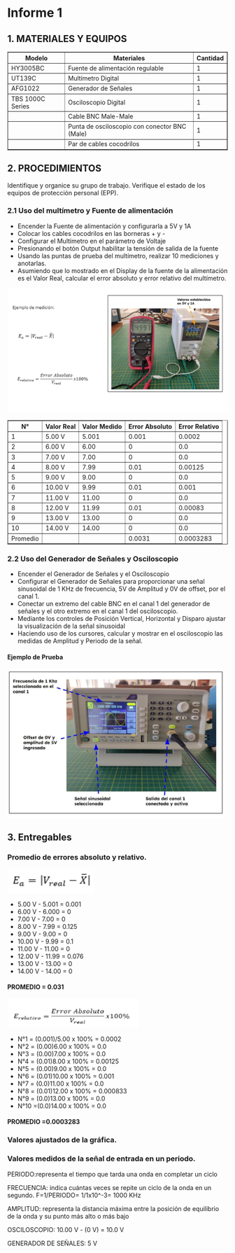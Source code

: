 <h1>Informe 1</h1>
<h2>1. MATERIALES Y EQUIPOS</h2>

<table border="1">
 <tr>
<th>Modelo</th>
<th>Materiales</th>
<th>Cantidad</th>

</tr>
<tr>
<td>HY3005BC</td>
<td>Fuente de alimentación regulable</td>
<td>1</td>
</tr>
<tr>
<td>UT139C</td>
<td>Multímetro Digital</td>
<td>1</td>

</tr>
<tr>
<td>AFG1022</td>
<td>Generador de Señales</td>
<td>1</td>

</tr>
<tr>
<td>TBS 1000C Series</td>
<td>Osciloscopio Digital</td>
<td>1</td>

</tr>
<tr>
<td></td>
<td>Cable BNC Male-Male</td>
<td>1</td>

</tr>
<tr>
<td></td>
<td>Punta de osciloscopio con conector BNC (Male)</td>
<td>1</td>

</tr>
<tr>
<td></td>
<td>Par de cables cocodrilos</td>
<td>1</td>

</tr>
</table>

<h2>2. PROCEDIMIENTOS</h2>
<p>Identifique y organice su grupo de trabajo. Verifique el estado de los equipos de protección personal (EPP).</p>
<h3>2.1 Uso del multímetro y Fuente de alimentación</h3>
<ul>
    <li>Encender la Fuente de alimentación y configurarla a 5V y 1A</li>
    <li>Colocar los cables cocodrilos en las borneras + y -</li>
    <li>Configurar el Multímetro en el parámetro de Voltaje</li>
    <li>Presionando el botón Output habilitar la tensión de salida de la fuente</li>
    <li>Usando las puntas de prueba del multímetro, realizar 10 mediciones y anotarlas.</li>
    <li>Asumiendo que lo mostrado en el Display de la fuente de la alimentación es el Valor Real, calcular el error absoluto y error relativo del multímetro.</li>
</ul>

<img src="../../Imagenes/I_Informes/image.png" width=600px alt="imagen">
<table border="1">
<tr>
<th>N°</th>
<th>Valor Real</th>
<th>Valor Medido</th>
<th>Error Absoluto</th>
<th>Error Relativo</th>
</tr>
<tr>
<td>1</td>
<td>5.00 V</td>
<td>5.001</td>
<td>0.001</td>
<td>0.0002</td>
</tr>
<tr>
<td>2</td>
<td>6.00 V</td>
<td>6.00</td>
<td>0</td>
<td>0.0</td>
</tr>
<tr>
<td>3</td>
<td>7.00 V</td>
<td>7.00</td>
<td>0</td>
<td>0.0</td>
</tr>
<tr>
<td>4</td>
<td>8.00 V</td>
<td>7.99</td>
<td>0.01</td>
<td>0.00125</td>
</tr>
<tr>
<td>5</td>
<td>9.00 V</td>
<td>9.00</td>
<td>0</td>
<td>0.0</td>
</tr>
<tr>
<td>6</td>
<td>10.00 V</td>
<td>9.99</td>
<td>0.01</td>
<td>0.001</td>
</tr>
<tr>
<td>7</td>
<td>11.00 V</td>
<td>11.00</td>
<td>0</td>
<td>0.0</td>
</tr>
<tr>
<td>8</td>
<td>12.00 V</td>
<td>11.99</td>
<td>0.01</td>
<td>0.00083</td>
</tr>
<tr>
<td>9</td>
<td>13.00 V</td>
<td>13.00</td>
<td>0</td>
<td>0.0</td>
</tr>
<tr>
<td>10</td>
<td>14.00 V</td>
<td>14.00</td>
<td>0</td>
<td>0.0</td>
</tr>
<tr>
<td>Promedio</td>
<td></td>
<td></td>
<td>0.0031</td>
<td>0.0003283</td>
</tr>
</table>


<h3>2.2 Uso del Generador de Señales y Osciloscopio</h3>
<ul>
    <li>Encender el Generador de Señales y el Osciloscopio</li>
    <li>Configurar el Generador de Señales para proporcionar una señal sinusoidal de 1 KHz de frecuencia, 5V de Amplitud y 0V de offset, por el canal 1.</li>
    <li>Conectar un extremo del cable BNC en el canal 1 del generador de señales y el otro extremo en el canal 1 del osciloscopio.</li>
    <li>Mediante los controles de Posición Vertical, Horizontal y Disparo ajustar la visualización de la señal sinusoidal</li>
    <li>Haciendo uso de los cursores, calcular y mostrar en el osciloscopio las medidas de Amplitud y Periodo de la señal.</li>   
</ul>
<h4>Ejemplo de Prueba<h4>
<img src="../../Imagenes/I_Informes/image_ma.png" width=500px alt="imagen">
<h2>3. Entregables</h2>
<h3>Promedio de errores absoluto y relativo.</h3>
<img src="../../Imagenes/I_Informes/fomula_1.png" width=200px alt="imagen">
<ul>
    <li>5.00 V - 5.001 = 0.001</li>
    <li>6.00 V - 6.000 = 0</li>
    <li>7.00 V - 7.00 = 0</li>
    <li>8.00 V - 7.99 = 0.125</li>
    <li>9.00 V - 9.00 = 0</li>
    <li>10.00 V - 9.99 = 0.1</li>
    <li>11.00 V - 11.00 = 0</li>
    <li>12.00 V - 11.99 = 0.076</li>
    <li>13.00 V - 13.00 = 0</li>
    <li>14.00 V - 14.00 = 0</li>
</ul>
<h4>PROMEDIO = 0.031</h4>
<img src="../../Imagenes/I_Informes/formula_2.png" width=300px alt="imagen">
<ul>
    <li>N°1 = (0.001)/5.00 x 100% = 0.0002</li>
    <li>N°2 = (0.00)6.00 x 100% = 0.0</li>
    <li>N°3 = (0.00)7.00 x 100% = 0.0</li>
    <li>N°4 = (0.01)8.00 x 100% = 0.00125</li>
    <li>N°5 = (0.00)9.00 x 100% = 0.0</li>
    <li>N°6 = (0.01)10.00 x 100% = 0.001</li>
    <li>N°7 = (0.0)11.00 x 100% = 0.0</li>
    <li>N°8 = (0.01)12.00 x 100% = 0.000833</li>
    <li>N°9 = (0.0)13.00 x 100% = 0.0</li>
    <li>N°10 =(0.0)14.00 x 100% = 0.0</li>
</ul>
<h4>PROMEDIO =0.0003283</h4>
<h3>Valores ajustados de la gráfica.</h3>
<h3>Valores medidos de la señal de entrada en un periodo.</h3>
<p>PERIODO:representa el tiempo que tarda una onda en completar un ciclo<p>
<p>FRECUENCIA:  indica cuántas veces se repite un ciclo de la onda en un segundo.
F=1/PERIODO= 1/1x10^-3= 1000 KHz</p>
<p>AMPLITUD: representa la distancia máxima entre la posición de equilibrio de la onda y su punto más alto o más bajo</p>
<p>OSCILOSCOPIO:
10.00 V - (0 V) = 10.0 V
</p>
<p>GENERADOR DE SEÑALES: 
5 V
</p>